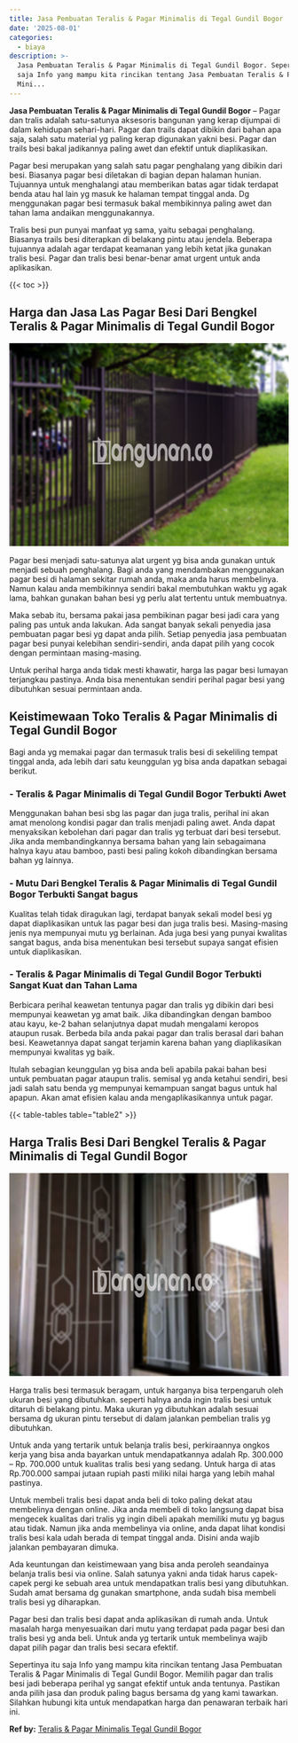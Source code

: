 ```yaml
---
title: Jasa Pembuatan Teralis & Pagar Minimalis di Tegal Gundil Bogor
date: '2025-08-01'
categories:
  - biaya
description: >-
  Jasa Pembuatan Teralis & Pagar Minimalis di Tegal Gundil Bogor. Sepertinya itu
  saja Info yang mampu kita rincikan tentang Jasa Pembuatan Teralis & Pagar
  Mini...
---
```


**Jasa Pembuatan Teralis & Pagar Minimalis di Tegal Gundil Bogor** – Pagar dan tralis adalah satu-satunya aksesoris bangunan yang kerap dijumpai di dalam kehidupan sehari-hari. Pagar dan trails dapat dibikin dari bahan apa saja, salah satu material yg paling kerap digunakan yakni besi. Pagar dan trails besi bakal jadikannya paling awet dan efektif untuk diaplikasikan.

Pagar besi merupakan yang salah satu pagar penghalang yang dibikin dari besi. Biasanya pagar besi diletakan di bagian depan halaman hunian. Tujuannya untuk menghalangi atau memberikan batas agar tidak terdapat benda atau hal lain yg masuk ke halaman tempat tinggal anda. Dg menggunakan pagar besi termasuk bakal membikinnya paling awet dan tahan lama andaikan menggunakannya.

Tralis besi pun punyai manfaat yg sama, yaitu sebagai penghalang. Biasanya trails besi diterapkan di belakang pintu atau jendela. Beberapa tujuannya adalah agar terdapat keamanan yang lebih ketat jika gunakan tralis besi. Pagar dan tralis besi benar-benar amat urgent untuk anda aplikasikan.

{{< toc >}}

## Harga dan Jasa Las Pagar Besi Dari Bengkel Teralis & Pagar Minimalis di Tegal Gundil Bogor

![Jasa Pembuatan Teralis & Pagar Minimalis di Tegal Gundil Bogor](/images/pagar-minimalis-murah-45.png)

Pagar besi menjadi satu-satunya alat urgent yg bisa anda gunakan untuk menjadi sebuah penghalang. Bagi anda yang mendambakan menggunakan pagar besi di halaman sekitar rumah anda, maka anda harus membelinya. Namun kalau anda membikinnya sendiri bakal membutuhkan waktu yg agak lama, bahkan gunakan bahan besi yg perlu alat tertentu untuk membuatnya.

Maka sebab itu, bersama pakai jasa pembikinan pagar besi jadi cara yang paling pas untuk anda lakukan. Ada sangat banyak sekali penyedia jasa pembuatan pagar besi yg dapat anda pilih. Setiap penyedia jasa pembuatan pagar besi punyai kelebihan sendiri-sendiri, anda dapat pilih yang cocok dengan permintaan masing-masing.

Untuk perihal harga anda tidak mesti khawatir, harga las pagar besi lumayan terjangkau pastinya. Anda bisa menentukan sendiri perihal pagar besi yang dibutuhkan sesuai permintaan anda.

## Keistimewaan Toko Teralis & Pagar Minimalis di Tegal Gundil Bogor

Bagi anda yg memakai pagar dan termasuk tralis besi di sekeliling tempat tinggal anda, ada lebih dari satu keunggulan yg bisa anda dapatkan sebagai berikut.

### \- Teralis & Pagar Minimalis di Tegal Gundil Bogor Terbukti Awet

Menggunakan bahan besi sbg las pagar dan juga tralis, perihal ini akan amat menolong kondisi pagar dan tralis menjadi paling awet. Anda dapat menyaksikan kebolehan dari pagar dan tralis yg terbuat dari besi tersebut. Jika anda membandingkannya bersama bahan yang lain sebagaimana halnya kayu atau bamboo, pasti besi paling kokoh dibandingkan bersama bahan yg lainnya.

### \- Mutu Dari Bengkel Teralis & Pagar Minimalis di Tegal Gundil Bogor Terbukti Sangat bagus

Kualitas telah tidak diragukan lagi, terdapat banyak sekali model besi yg dapat diaplikasikan untuk las pagar besi dan juga tralis besi. Masing-masing jenis nya mempunyai mutu yg berlainan. Ada juga besi yang punyai kwalitas sangat bagus, anda bisa menentukan besi tersebut supaya sangat efisien untuk diaplikasikan.

### \- Teralis & Pagar Minimalis di Tegal Gundil Bogor Terbukti Sangat Kuat dan Tahan Lama

Berbicara perihal keawetan tentunya pagar dan tralis yg dibikin dari besi mempunyai keawetan yg amat baik. Jika dibandingkan dengan bamboo atau kayu, ke-2 bahan selanjutnya dapat mudah mengalami keropos ataupun rusak. Berbeda bila anda pakai pagar dan tralis berasal dari bahan besi. Keawetannya dapat sangat terjamin karena bahan yang diaplikasikan mempunyai kwalitas yg baik.

Itulah sebagian keunggulan yg bisa anda beli apabila pakai bahan besi untuk pembuatan pagar ataupun tralis. semisal yg anda ketahui sendiri, besi jadi salah satu benda yg mempunyai kemampuan sangat bagus untuk hal apapun. Akan amat efisien kalau anda mengaplikasikannya untuk pagar.

{{< table-tables table="table2" >}}

## Harga Tralis Besi Dari Bengkel Teralis & Pagar Minimalis di Tegal Gundil Bogor

![Jasa Pembuatan Teralis & Pagar Minimalis di Tegal Gundil Bogor](/images/teralis-minimalis-murah-25.png)

Harga tralis besi termasuk beragam, untuk harganya bisa terpengaruh oleh ukuran besi yang dibutuhkan. seperti halnya anda ingin tralis besi untuk ditaruh di belakang pintu. Maka ukuran yg dibutuhkan adalah sesuai bersama dg ukuran pintu tersebut di dalam jalankan pembelian tralis yg dibutuhkan.

Untuk anda yang tertarik untuk belanja tralis besi, perkiraannya ongkos kerja yang bisa anda bayarkan untuk mendapatkannya adalah Rp. 300.000 – Rp. 700.000 untuk kualitas tralis besi yang sedang. Untuk harga di atas Rp.700.000 sampai jutaan rupiah pasti miliki nilai harga yang lebih mahal pastinya.

Untuk membeli tralis besi dapat anda beli di toko paling dekat atau membelinya dengan online. Jika anda membeli di toko langsung dapat bisa mengecek kualitas dari tralis yg ingin dibeli apakah memiliki mutu yg bagus atau tidak. Namun jika anda membelinya via online, anda dapat lihat kondisi tralis besi kala udah berada di tempat tinggal anda. Disini anda wajib jalankan pembayaran dimuka.

Ada keuntungan dan keistimewaan yang bisa anda peroleh seandainya belanja tralis besi via online. Salah satunya yakni anda tidak harus capek-capek pergi ke sebuah area untuk mendapatkan tralis besi yang dibutuhkan. Sudah amat bersama dg gunakan smartphone, anda sudah bisa membeli tralis besi yg diharapkan.

Pagar besi dan tralis besi dapat anda aplikasikan di rumah anda. Untuk masalah harga menyesuaikan dari mutu yang terdapat pada pagar besi dan tralis besi yg anda beli. Untuk anda yg tertarik untuk membelinya wajib dapat pilih pagar dan tralis besi secara efektif.

Sepertinya itu saja Info yang mampu kita rincikan tentang Jasa Pembuatan Teralis & Pagar Minimalis di Tegal Gundil Bogor. Memilih pagar dan tralis besi jadi beberapa perihal yg sangat efektif untuk anda tentunya. Pastikan anda pilih jasa dan produk paling bagus bersama dg yang kami tawarkan. Silahkan hubungi kita untuk mendapatkan harga dan penawaran terbaik hari ini.

**Ref by:** [Teralis & Pagar Minimalis Tegal Gundil Bogor](https://id.wikipedia.org/wiki/Teralis)

